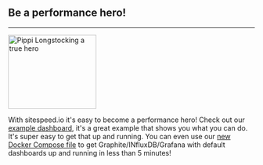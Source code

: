 ## Be a performance hero!
* * *

[<img src="{{site.baseurl}}/img/pippi.png" class="pull-left img-big" alt="Pippi Longstocking a true hero" width="180" height="151">](https://dashboard.sitespeed.io)

With sitespeed.io it's easy to become a performance hero! Check out our [example dashboard](https://dashboard.sitespeed.io), it's a great example that shows you what you can do. It's super easy to get that up and running. You can even use our [new Docker Compose file]({{site.baseurl}}/documentation/sitespeed.io/performance-dashboard/#docker-compose-file) to get Graphite/INfluxDB/Grafana with default dashboards up and running in less than 5 minutes!

